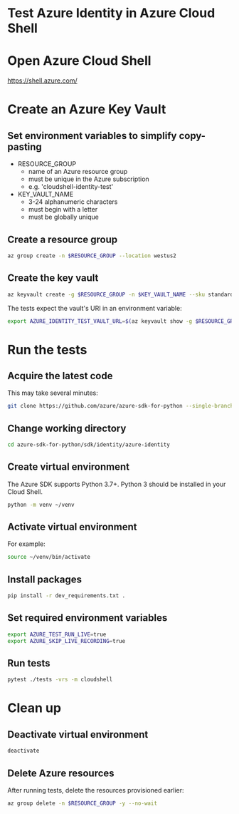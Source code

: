 # Test Azure Identity in Azure Cloud Shell

# Open Azure Cloud Shell
https://shell.azure.com/

# Create an Azure Key Vault

## Set environment variables to simplify copy-pasting
- RESOURCE_GROUP
  - name of an Azure resource group
  - must be unique in the Azure subscription
  - e.g. 'cloudshell-identity-test'
- KEY_VAULT_NAME
  - 3-24 alphanumeric characters
  - must begin with a letter
  - must be globally unique

## Create a resource group
```sh
az group create -n $RESOURCE_GROUP --location westus2
```

## Create the key vault
```sh
az keyvault create -g $RESOURCE_GROUP -n $KEY_VAULT_NAME --sku standard
```

The tests expect the vault's URI in an environment variable:
```sh
export AZURE_IDENTITY_TEST_VAULT_URL=$(az keyvault show -g $RESOURCE_GROUP -n $KEY_VAULT_NAME --query properties.vaultUri | tr -d '"')
```

# Run the tests

## Acquire the latest code
This may take several minutes:
```sh
git clone https://github.com/azure/azure-sdk-for-python --single-branch --branch main --depth 1
```

## Change working directory
```sh
cd azure-sdk-for-python/sdk/identity/azure-identity
```

## Create virtual environment
The Azure SDK supports Python 3.7+. Python 3 should be installed in your Cloud Shell.
```sh
python -m venv ~/venv
```

## Activate virtual environment
For example:
```sh
source ~/venv/bin/activate
```

## Install packages
```sh
pip install -r dev_requirements.txt .
```

## Set required environment variables
```sh
export AZURE_TEST_RUN_LIVE=true
export AZURE_SKIP_LIVE_RECORDING=true
```

## Run tests
```sh
pytest ./tests -vrs -m cloudshell
```

# Clean up

## Deactivate virtual environment
```sh
deactivate
```

## Delete Azure resources
After running tests, delete the resources provisioned earlier:
```sh
az group delete -n $RESOURCE_GROUP -y --no-wait
```